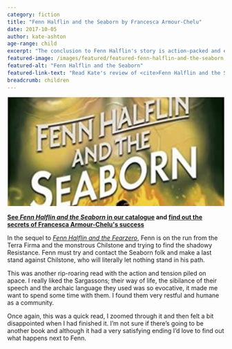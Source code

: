 ```yaml
---
category: fiction
title: "Fenn Halflin and the Seaborn by Francesca Armour-Chelu"
date: 2017-10-05
author: kate-ashton
age-range: child
excerpt: "The conclusion to Fenn Halflin's story is action-packed and evocative."
featured-image: /images/featured/featured-fenn-halflin-and-the-seaborn.jpg
featured-alt: "Fenn Halflin and the Seaborn"
featured-link-text: "Read Kate's review of <cite>Fenn Halflin and the Seaborn</cite>, by Francesca Armour-Chelu."
breadcrumb: children
---
```


![Fenn Halflin and the Seaborn](/images/featured/featured-fenn-halflin-and-the-seaborn.jpg)

**[See <cite>Fenn Halflin and the Seaborn</cite> in our catalogue](https://suffolk.spydus.co.uk/cgi-bin/spydus.exe/ENQ/OPAC/BIBENQ?BRN=2167085) and [find out the secrets of Francesca Armour-Chelu's success](/new-suggestions/articles/francesca-armour-chelu/)**

In the sequel to [<cite>Fenn Halflin and the Fearzero</cite>](/parents-carers-and-children/children/fenn-halflin-and-the-fearzero-by-francesca-armour-chelu/), Fenn is on the run from the Terra Firma and the monstrous Chilstone and trying to find the shadowy Resistance. Fenn must try and contact the Seaborn folk and make a last stand against Chilstone, who will literally let nothing stand in his path.

This was another rip-roaring read with the action and tension piled on apace. I really liked the Sargassons; their way of life, the sibilance of their speech and the archaic language they used was so evocative, it made me want to spend some time with them. I found them very restful and humane as a community.

Once again, this was a quick read, I zoomed through it and then felt a bit disappointed when I had finished it. I’m not sure if there’s going to be another book and although it had a very satisfying ending I’d love to find out what happens next to Fenn.
